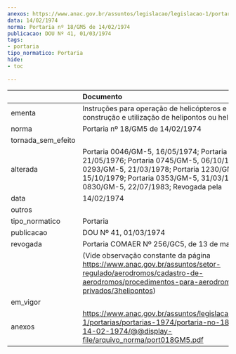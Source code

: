 ```yaml
---
anexos: https://www.anac.gov.br/assuntos/legislacao/legislacao-1/portarias/portarias-1974/portaria-no-18-gm5-de-14-02-1974/@@display-file/arquivo_norma/port018GM5.pdf
data: 14/02/1974
norma: Portaria nº 18/GM5 de 14/02/1974
publicacao: DOU Nº 41, 01/03/1974
tags:
- portaria
tipo_normatico: Portaria
hide: 
- toc 
 
---
```


|                    | Documento                                                                                                                                                                                                                                     |
|:-------------------|:----------------------------------------------------------------------------------------------------------------------------------------------------------------------------------------------------------------------------------------------|
| ementa             | Instruções para operação de helicópteros e para construção e utilização de helipontos ou heliportos.                                                                                                                                          |
| norma              | Portaria nº 18/GM5 de 14/02/1974                                                                                                                                                                                                              |
| tornada_sem_efeito |                                                                                                                                                                                                                                               |
| alterada           | Portaria 0046/GM-5, 16/05/1974; Portaria 0397/GM-5, 21/05/1976; Portaria 0745/GM-5, 06/10/1976; Portaria 0293/GM-5, 21/03/1978; Portaria 1230/GM-5, 15/10/1979; Portaria 0353/GM-5, 31/03/1981; Portaria 0830/GM-5, 22/07/1983; Revogada pela |
| data               | 14/02/1974                                                                                                                                                                                                                                    |
| outros             |                                                                                                                                                                                                                                               |
| tipo_normatico     | Portaria                                                                                                                                                                                                                                      |
| publicacao         | DOU Nº 41, 01/03/1974                                                                                                                                                                                                                         |
| revogada           | Portaria COMAER Nº 256/GC5, de 13 de maio de 2011.                                                                                                                                                                                            |
|                    | (Vide observação constante da página https://www.anac.gov.br/assuntos/setor-regulado/aerodromos/cadastro-de-aerodromos/procedimentos-para-aerodromos-privados/3helipontos)                                                                    |
| em_vigor           |                                                                                                                                                                                                                                               |
| anexos             | https://www.anac.gov.br/assuntos/legislacao/legislacao-1/portarias/portarias-1974/portaria-no-18-gm5-de-14-02-1974/@@display-file/arquivo_norma/port018GM5.pdf                                                                                |